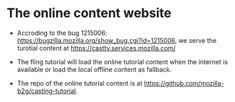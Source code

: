 # The online content website

  - Accroding to the bug 1215006: https://bugzilla.mozilla.org/show_bug.cgi?id=1215006,
    we serve the turotial content at https://casttv.services.mozilla.com/

  - The fling tutorial will load the online tutorial content when the internet is available
    or load the local offline content as fallback.

  - The repo of the online tutorial content is at https://github.com/mozilla-b2g/casting-tutorial.
